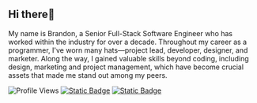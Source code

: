 ## Hi there👋

My name is Brandon, a Senior Full-Stack Software Engineer who has worked within the industry for over a decade. Throughout my career as a programmer, I've worn many hats&mdash;project lead, developer, designer, and marketer. Along the way, I gained valuable skills beyond coding, including design, marketing and project management, which have become crucial assets that made me stand out among my peers.

![Profile Views](https://komarev.com/ghpvc/?username=dev-bjwells&style=for-the-badge&label=Profile+Views&abbreviated=true)
[![Static Badge](https://img.shields.io/badge/-LinkedIn-0072B1?style=for-the-badge)](https://www.linkedin.com/in/wellsbrandon)
[![Static Badge](https://img.shields.io/badge/-X-000?style=for-the-badge)](https://twitter.com/_bjwells)


<!--
**dev-bjwells/dev-bjwells** is a ✨ _special_ ✨ repository because its `README.md` (this file) appears on your GitHub profile.

Here are some ideas to get you started:

- 🔭 I’m currently working on ...
- 🌱 I’m currently learning ...
- 👯 I’m looking to collaborate on ...
- 🤔 I’m looking for help with ...
- 💬 Ask me about ...
- 📫 How to reach me: ...
- 😄 Pronouns: ...
- ⚡ Fun fact: ...
-->

